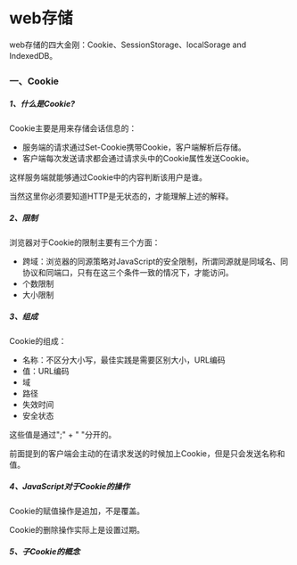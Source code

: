 # web存储

  web存储的四大金刚：Cookie、SessionStorage、localSorage and IndexedDB。

### 一、Cookie

##### 1、什么是Cookie?

  Cookie主要是用来存储会话信息的：

  - 服务端的请求通过Set-Cookie携带Cookie，客户端解析后存储。
  - 客户端每次发送请求都会通过请求头中的Cookie属性发送Cookie。

  这样服务端就能够通过Cookie中的内容判断该用户是谁。

  当然这里你必须要知道HTTP是无状态的，才能理解上述的解释。

##### 2、限制

  浏览器对于Cookie的限制主要有三个方面：

  - 跨域：浏览器的同源策略对JavaScript的安全限制，所谓同源就是同域名、同协议和同端口，只有在这三个条件一致的情况下，才能访问。
  - 个数限制
  - 大小限制

##### 3、组成

  Cookie的组成：

  - 名称：不区分大小写，最佳实践是需要区别大小，URL编码
  - 值：URL编码
  - 域
  - 路径
  - 失效时间
  - 安全状态

  这些值是通过";" + " "分开的。

  前面提到的客户端会主动的在请求发送的时候加上Cookie，但是只会发送名称和值。


##### 4、JavaScript对于Cookie的操作

  Cookie的赋值操作是追加，不是覆盖。

  Cookie的删除操作实际上是设置过期。

##### 5、子Cookie的概念
